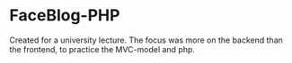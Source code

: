 # FaceBlog-PHP

Created for a university lecture. The focus was more on the backend than the frontend, to practice the MVC-model and php. 
